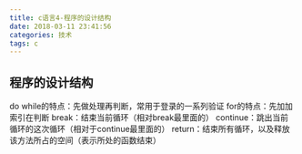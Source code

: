```yaml
---
title: c语言4-程序的设计结构
date: 2018-03-11 23:41:56
categories: 技术
tags: c
---
```


## 程序的设计结构
do while的特点：先做处理再判断，常用于登录的一系列验证
for的特点：先加加索引在判断
break：结束当前循环（相对break最里面的）
continue：跳出当前循环的这次循环（相对于continue最里面的）
return：结束所有循环，以及释放该方法所占的空间（表示所处的函数结束）
